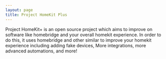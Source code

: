 ```yaml
---
layout: page
title: Project HomeKit Plus
---
```

Project HomeKit+ is an open source project which aims to improve on software like homebridge and your overall homekit experience. In order to do this, it uses homebridge and other similar to improve your homekit experience including adding fake devices,  More integrations, more advanced automations, and more!
 